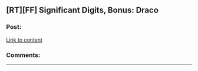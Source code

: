 ## [RT][FF] Significant Digits, Bonus: Draco

### Post:

[Link to content](http://www.anarchyishyperbole.com/2016/02/significant-digits-bonus-draco.html)

### Comments:

---


